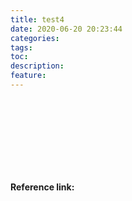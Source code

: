 ```yaml
---
title: test4
date: 2020-06-20 20:23:44
categories:
tags:
toc:
description:
feature:
---
```


<br><br><br><br>
----------------------------------------------------------

**Reference link:**
